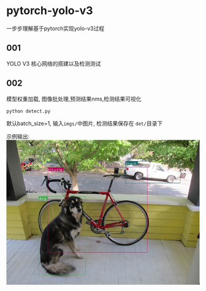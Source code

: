 # pytorch-yolo-v3
一步步理解基于pytorch实现yolo-v3过程

## 001 
YOLO V3 核心网络的搭建以及检测测试

## 002
模型权重加载, 图像批处理,预测结果nms,检测结果可视化
```
python detect.py 
```
默认batch_size=1, 输入`imgs/`中图片, 检测结果保存在 `det/`目录下

示例输出: ![](002/det/det_dog.jpg)
